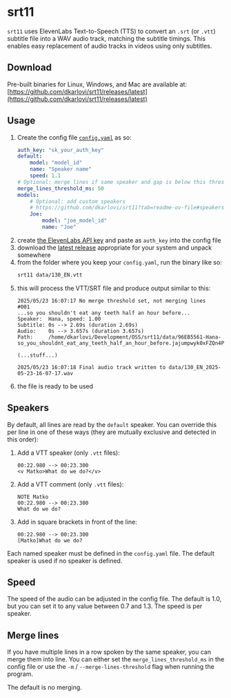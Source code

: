 # srt11

`srt11` uses ElevenLabs Text-to-Speech (TTS) to convert an `.srt` (or `.vtt`) subtitle file into a WAV audio track, matching the subtitle timings. This enables easy replacement of audio tracks in videos using only subtitles.

## Download

Pre-built binaries for Linux, Windows, and Mac are available at:  
[https://github.com/dkarlovi/srt11/releases/latest](https://github.com/dkarlovi/srt11/releases/latest)

## Usage

1. Create the config file [`config.yaml`](./config.yaml.dist) as so:
    ```yaml
    auth_key: "sk_your_auth_key"
    default:
        model: "model_id"
        name: "Speaker name"
        speed: 1.1
    # Optional: merge lines if same speaker and gap is below this threshold (in ms)
    merge_lines_threshold_ms: 50
    models:
        # Optional: add custom speakers
        # https://github.com/dkarlovi/srt11?tab=readme-ov-file#speakers
        Joe:
            model: "joe_model_id"
            name: "Joe"
    ```
2. create [the ElevenLabs API key](https://elevenlabs.io/app/settings/api-keys) and paste as `auth_key` into the config file
3. download the [latest release](https://github.com/dkarlovi/srt11/releases/latest) appropriate for your system and unpack somewhere
4. from the folder where you keep your `config.yaml`, run the binary like so:
    ```sh
    srt11 data/130_EN.vtt
    ```
5. this will process the VTT/SRT file and produce output similar to this:
    ```
    2025/05/23 16:07:17 No merge threshold set, not merging lines
    #001
    ...so you shouldn't eat any teeth half an hour before...
    Speaker:  Hana, speed: 1.00
    Subtitle: 0s --> 2.69s (duration 2.69s)
    Audio:    0s --> 3.657s (duration 3.657s)
    Path:     /home/dkarlovi/Development/OSS/srt11/data/96EB5561-Hana-so_you_shouldnt_eat_any_teeth_half_an_hour_before.jajumpwyk0xFZQn4P41i.mp3
   
    (...stuff...)

    2025/05/23 16:07:18 Final audio track written to data/130_EN_2025-05-23-16-07-17.wav
    ```
6. the file is ready to be used

## Speakers

By default, all lines are read by the `default` speaker. You can override this per line in one of these ways (they are mutually exclusive and detected in this order):
 
1. Add a VTT speaker (only `.vtt` files):
    ```
    00:22.980 --> 00:23.300
    <v Matko>What do we do?</v>
    ```
2. Add a VTT comment (only `.vtt` files):
    ```
    NOTE Matko
    00:22.980 --> 00:23.300
    What do we do?
    ```
3. Add in square brackets in front of the line:
    ```
    00:22.980 --> 00:23.300
    [Matko]What do we do?
    ```

Each named speaker must be defined in the `config.yaml` file. The default speaker is used if no speaker is defined.

## Speed

The speed of the audio can be adjusted in the config file. The default is 1.0, but you can set it to any value between 0.7 and 1.3. The speed is per speaker.

## Merge lines

If you have multiple lines in a row spoken by the same speaker, you can merge them into line.
You can either set the `merge_lines_threshold_ms` in the config file or use the `-m` / `--merge-lines-threshold` flag when running the program.

The default is no merging.
